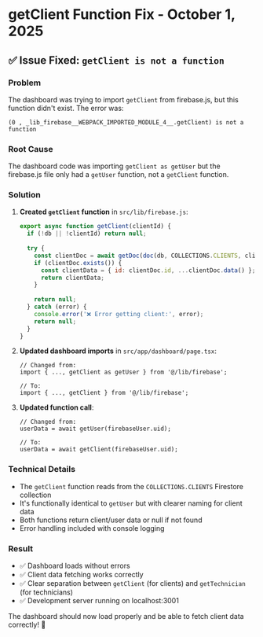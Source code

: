 # getClient Function Fix - October 1, 2025

## ✅ Issue Fixed: `getClient is not a function`

### Problem
The dashboard was trying to import `getClient` from firebase.js, but this function didn't exist. The error was:
```
(0 , _lib_firebase__WEBPACK_IMPORTED_MODULE_4__.getClient) is not a function
```

### Root Cause
The dashboard code was importing `getClient as getUser` but the firebase.js file only had a `getUser` function, not a `getClient` function.

### Solution
1. **Created `getClient` function** in `src/lib/firebase.js`:
   ```javascript
   export async function getClient(clientId) {
     if (!db || !clientId) return null;
     
     try {
       const clientDoc = await getDoc(doc(db, COLLECTIONS.CLIENTS, clientId));
       if (clientDoc.exists()) {
         const clientData = { id: clientDoc.id, ...clientDoc.data() };
         return clientData;
       }
       
       return null;
     } catch (error) {
       console.error('❌ Error getting client:', error);
       return null;
     }
   }
   ```

2. **Updated dashboard imports** in `src/app/dashboard/page.tsx`:
   ```tsx
   // Changed from:
   import { ..., getClient as getUser } from '@/lib/firebase';
   
   // To:
   import { ..., getClient } from '@/lib/firebase';
   ```

3. **Updated function call**:
   ```tsx
   // Changed from:
   userData = await getUser(firebaseUser.uid);
   
   // To:
   userData = await getClient(firebaseUser.uid);
   ```

### Technical Details
- The `getClient` function reads from the `COLLECTIONS.CLIENTS` Firestore collection
- It's functionally identical to `getUser` but with clearer naming for client data
- Both functions return client/user data or null if not found
- Error handling included with console logging

### Result
- ✅ Dashboard loads without errors
- ✅ Client data fetching works correctly
- ✅ Clear separation between `getClient` (for clients) and `getTechnician` (for technicians)
- ✅ Development server running on localhost:3001

The dashboard should now load properly and be able to fetch client data correctly! 🎉